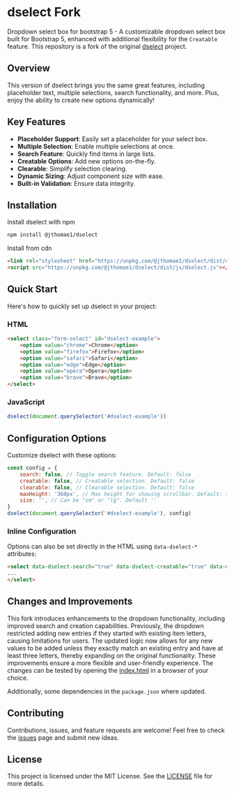 # dselect Fork

Dropdown select box for bootstrap 5 - A customizable dropdown select box built for Bootstrap 5, enhanced with additional flexibility for the `Creatable` feature.
This repository is a fork of the original [dselect](https://github.com/jarstone/dselect) project.

## Overview

This version of dselect brings you the same great features, including placeholder text, multiple selections, search functionality, and more. Plus, enjoy the ability to create new options dynamically!

## Key Features

- **Placeholder Support**: Easily set a placeholder for your select box.
- **Multiple Selection**: Enable multiple selections at once.
- **Search Feature**: Quickly find items in large lists.
- **Creatable Options**: Add new options on-the-fly.
- **Clearable**: Simplify selection clearing.
- **Dynamic Sizing**: Adjust component size with ease.
- **Built-in Validation**: Ensure data integrity.

## Installation

Install dselect with npm

```bash
npm install @jthomae1/dselect
```

Install from cdn
```html
<link rel="stylesheet" href="https://unpkg.com/@jthomae1/dselect/dist/css/dselect.css">
<script src="https://unpkg.com/@jthomae1/dselect/dist/js/dselect.js"></script>
```

## Quick Start
Here's how to quickly set up dselect in your project:

### HTML

```html
<select class="form-select" id="dselect-example">
    <option value="chrome">Chrome</option>
    <option value="firefox">Firefox</option>
    <option value="safari">Safari</option>
    <option value="edge">Edge</option>
    <option value="opera">Opera</option>
    <option value="brave">Brave</option>
</select>
```

### JavaScript

```javascript
dselect(document.querySelector('#dselect-example'))
```

## Configuration Options
Customize dselect with these options:

```javascript
const config = {
    search: false, // Toggle search feature. Default: false
    creatable: false, // Creatable selection. Default: false
    clearable: false, // Clearable selection. Default: false
    maxHeight: '360px', // Max height for showing scrollbar. Default: 360px
    size: '', // Can be "sm" or "lg". Default ''
}
dselect(document.querySelector('#dselect-example'), config)
```

### Inline Configuration

Options can also be set directly in the HTML using `data-dselect-*` attributes:

```html
<select data-dselect-search="true" data-dselect-creatable="true" data-dselect-clearable="true" data-dselect-max-height="300px" data-dselect-size="sm" class="form-select" id="dselect-example">
...
</select>
```

## Changes and Improvements

This fork introduces enhancements to the dropdown functionality, including improved search and creation capabilities. Previously, the dropdown restricted adding new entries if they started with existing item letters, causing limitations for users. The updated logic now allows for any new values to be added unless they exactly match an existing entry and have at least three letters, thereby expanding on the original functionality. These improvements ensure a more flexible and user-friendly experience. The changes can be tested by opening the [index.html](https://github.com/jthomae1/dselect/blob/main/dist/index.html) in a browser of your choice. 

Additionally, some dependencies in the `package.json` where updated.

## Contributing

Contributions, issues, and feature requests are welcome! Feel free to check the [issues](https://github.com/jthomae1/dselect/issues) page and submit new ideas.

## License

This project is licensed under the MIT License. See the [LICENSE](https://github.com/jthomae1/dselect/blob/main/LICENSE) file for more details.

